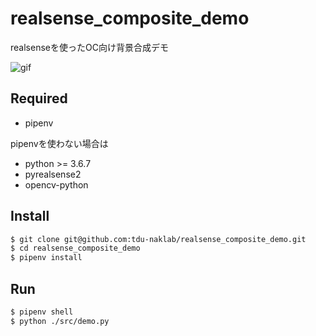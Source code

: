 realsense_composite_demo
====
realsenseを使ったOC向け背景合成デモ

![gif](https://i.imgur.com/zEnUZ9P.gif)

## Required
- pipenv

pipenvを使わない場合は

- python >= 3.6.7
- pyrealsense2
- opencv-python

## Install
```bash
$ git clone git@github.com:tdu-naklab/realsense_composite_demo.git
$ cd realsense_composite_demo
$ pipenv install
```

## Run
```bash
$ pipenv shell
$ python ./src/demo.py
```
